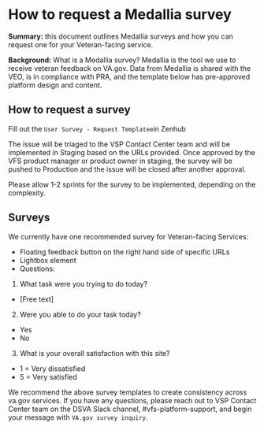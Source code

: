 # How to request a Medallia survey

**Summary:** this document outlines Medallia surveys and how you can request one for your Veteran-facing service.

**Background:** What is a Medallia survey? Medallia is the tool we use to receive veteran feedback on VA.gov. Data from Medallia is shared with the VEO, is in compliance with PRA, and the template below has pre-approved platform design and content.

## How to request a survey

Fill out the `User Survey - Request Templatee`in Zenhub

The issue will be triaged to the VSP Contact Center team and will be implemented in Staging based on the URLs provided. Once approved by the VFS product manager or product owner in staging, the survey will be pushed to Production and the issue will be closed after another approval.

Please allow 1-2 sprints for the survey to be implemented, depending on the complexity.

## Surveys

We currently have one recommended survey for Veteran-facing Services: 

- Floating feedback button on the right hand side of specific URLs
- Lightbox element
- Questions:
1. What task were you trying to do today?
  - [Free text]
2. Were you able to do your task today?
  - Yes
  - No
3. What is your overall satisfaction with this site? 
  - 1 = Very dissatisfied
  - 5 = Very satisfied

We recommend the above survey templates to create consistency across va.gov services. If you have any questions, please reach out to VSP Contact Center team on the DSVA Slack channel, #vfs-platform-support, and begin your message with `VA.gov survey inquiry`.
